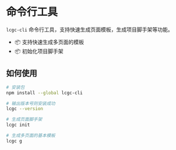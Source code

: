 # 命令行工具

`lcgc-cli` 命令行工具，支持快速生成页面模板，生成项目脚手架等功能。

- 📦 支持快速生成多页面的模板
- 📦 初始化项目脚手架

## 如何使用

```bash
# 安装包
npm install --global lcgc-cli

# 输出版本号则安装成功
lcgc --version

# 生成页面脚手架
lcgc init

# 生成多页面的基本模板
lcgc g
```
